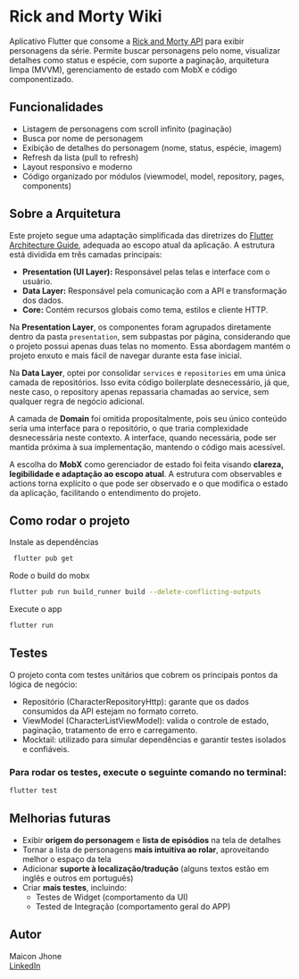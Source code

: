 # Rick and Morty Wiki

Aplicativo Flutter que consome a [Rick and Morty API](https://rickandmortyapi.com) para exibir personagens da série. Permite buscar personagens pelo nome, visualizar detalhes como status e espécie, com suporte a paginação, arquitetura limpa (MVVM), gerenciamento de estado com MobX e código componentizado.

## Funcionalidades

- Listagem de personagens com scroll infinito (paginação)
- Busca por nome de personagem
- Exibição de detalhes do personagem (nome, status, espécie, imagem)
- Refresh da lista (pull to refresh)
- Layout responsivo e moderno
- Código organizado por módulos (viewmodel, model, repository, pages, components)

## Sobre a Arquitetura

Este projeto segue uma adaptação simplificada das diretrizes do [Flutter Architecture Guide](https://docs.flutter.dev/app-architecture/guide), adequada ao escopo atual da aplicação. A estrutura está dividida em três camadas principais:

- **Presentation (UI Layer):** Responsável pelas telas e interface com o usuário.
- **Data Layer:** Responsável pela comunicação com a API e transformação dos dados.
- **Core:** Contém recursos globais como tema, estilos e cliente HTTP.

Na **Presentation Layer**, os componentes foram agrupados diretamente dentro da pasta `presentation`, sem subpastas por página, considerando que o projeto possui apenas duas telas no momento. Essa abordagem mantém o projeto enxuto e mais fácil de navegar durante esta fase inicial.

Na **Data Layer**, optei por consolidar `services` e `repositories` em uma única camada de repositórios. Isso evita código boilerplate desnecessário, já que, neste caso, o repository apenas repassaria chamadas ao service, sem qualquer regra de negócio adicional.

A camada de **Domain** foi omitida propositalmente, pois seu único conteúdo seria uma interface para o repositório, o que traria complexidade desnecessária neste contexto. A interface, quando necessária, pode ser mantida próxima à sua implementação, mantendo o código mais acessível.

A escolha do **MobX** como gerenciador de estado foi feita visando **clareza, legibilidade e adaptação ao escopo atual**. A estrutura com observables e actions torna explícito o que pode ser observado e o que modifica o estado da aplicação, facilitando o entendimento do projeto.

## Como rodar o projeto

Instale as dependências

```sh
 flutter pub get
```

Rode o build do mobx

```sh
flutter pub run build_runner build --delete-conflicting-outputs
```

Execute o app

```sh
flutter run
```

## Testes

O projeto conta com testes unitários que cobrem os principais pontos da lógica de negócio:

- Repositório (CharacterRepositoryHttp): garante que os dados consumidos da API estejam no formato correto.
- ViewModel (CharacterListViewModel): valida o controle de estado, paginação, tratamento de erro e carregamento.
- Mocktail: utilizado para simular dependências e garantir testes isolados e confiáveis.

### Para rodar os testes, execute o seguinte comando no terminal:

```sh
flutter test
```

## Melhorias futuras

- Exibir **origem do personagem** e **lista de episódios** na tela de detalhes
- Tornar a lista de personagens **mais intuitiva ao rolar**, aproveitando melhor o espaço da tela
- Adicionar **suporte à localização/tradução** (alguns textos estão em inglês e outros em português)
- Criar **mais testes**, incluindo:
  - Testes de Widget (comportamento da UI)
  - Tested de Integração (comportamento geral do APP)

## Autor

Maicon Jhone  
[LinkedIn](https://www.linkedin.com/in/maicon-jhone/)
